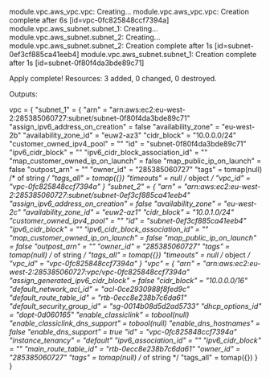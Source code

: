 
module.vpc.aws_vpc.vpc: Creating...
module.vpc.aws_vpc.vpc: Creation complete after 6s [id=vpc-0fc825848ccf7394a]
module.vpc.aws_subnet.subnet_1: Creating...
module.vpc.aws_subnet.subnet_2: Creating...
module.vpc.aws_subnet.subnet_2: Creation complete after 1s [id=subnet-0ef3cf885ca41eeb4]
module.vpc.aws_subnet.subnet_1: Creation complete after 1s [id=subnet-0f80f4da3bde89c71]

Apply complete! Resources: 3 added, 0 changed, 0 destroyed.

Outputs:

vpc = {
  "subnet_1" = {
    "arn" = "arn:aws:ec2:eu-west-2:285385060727:subnet/subnet-0f80f4da3bde89c71"
    "assign_ipv6_address_on_creation" = false
    "availability_zone" = "eu-west-2b"
    "availability_zone_id" = "euw2-az3"
    "cidr_block" = "10.0.0.0/24"
    "customer_owned_ipv4_pool" = ""
    "id" = "subnet-0f80f4da3bde89c71"
    "ipv6_cidr_block" = ""
    "ipv6_cidr_block_association_id" = ""
    "map_customer_owned_ip_on_launch" = false
    "map_public_ip_on_launch" = false
    "outpost_arn" = ""
    "owner_id" = "285385060727"
    "tags" = tomap(null) /* of string */
    "tags_all" = tomap({})
    "timeouts" = null /* object */
    "vpc_id" = "vpc-0fc825848ccf7394a"
  }
  "subnet_2" = {
    "arn" = "arn:aws:ec2:eu-west-2:285385060727:subnet/subnet-0ef3cf885ca41eeb4"
    "assign_ipv6_address_on_creation" = false
    "availability_zone" = "eu-west-2c"
    "availability_zone_id" = "euw2-az1"
    "cidr_block" = "10.0.1.0/24"
    "customer_owned_ipv4_pool" = ""
    "id" = "subnet-0ef3cf885ca41eeb4"
    "ipv6_cidr_block" = ""
    "ipv6_cidr_block_association_id" = ""
    "map_customer_owned_ip_on_launch" = false
    "map_public_ip_on_launch" = false
    "outpost_arn" = ""
    "owner_id" = "285385060727"
    "tags" = tomap(null) /* of string */
    "tags_all" = tomap({})
    "timeouts" = null /* object */
    "vpc_id" = "vpc-0fc825848ccf7394a"
  }
  "vpc" = {
    "arn" = "arn:aws:ec2:eu-west-2:285385060727:vpc/vpc-0fc825848ccf7394a"
    "assign_generated_ipv6_cidr_block" = false
    "cidr_block" = "10.0.0.0/16"
    "default_network_acl_id" = "acl-0ce2930988f8fed9c"
    "default_route_table_id" = "rtb-0ecc8e238b7c6da61"
    "default_security_group_id" = "sg-0014b08d5d2ad5733"
    "dhcp_options_id" = "dopt-0d060165"
    "enable_classiclink" = tobool(null)
    "enable_classiclink_dns_support" = tobool(null)
    "enable_dns_hostnames" = false
    "enable_dns_support" = true
    "id" = "vpc-0fc825848ccf7394a"
    "instance_tenancy" = "default"
    "ipv6_association_id" = ""
    "ipv6_cidr_block" = ""
    "main_route_table_id" = "rtb-0ecc8e238b7c6da61"
    "owner_id" = "285385060727"
    "tags" = tomap(null) /* of string */
    "tags_all" = tomap({})
  }
}